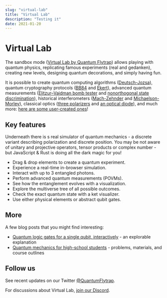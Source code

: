 ```yaml
---
slug: "virtual-lab"
title: "Virtual Lab"
description: "Testing it"
date: 2021-01-20
---
```


# Virtual Lab

The sandbox mode ([Virtual Lab by Quantum Flytrap](https://lab.quantumflytrap.com)) allows playing with quantum physics, replicating famous experiments (real and gedanken), creating new levels, designing quantum decorations, and simply having fun.


It is possible to create quantum computing algorithms ([Deutsch-Jozsa](https://lab.quantumflytrap.com/lab/deutsch-jozsa)), quantum cryptography protocols ([BB84](https://lab.quantumflytrap.com/lab/bb84) and [Ekert](https://lab.quantumflytrap.com/lab/ekert-bell)), advanced quantum measurements ([Elitzur–Vaidman bomb tester](https://lab.quantumflytrap.com/lab/elitzur%E2%80%93vaidman-bomb) and [nonorthogonal state discrimination](https://lab.quantumflytrap.com/lab/nonorthogonal-state-discrimination)), historical interferometers ([Mach-Zehnder](https://lab.quantumflytrap.com/lab/mach-zehnder) and [Michaelson-Morley](https://lab.quantumflytrap.com/lab/michelson-morley)), classical optics ([three polarizers](https://lab.quantumflytrap.com/lab/three-polarizer-paradox) and [an optical diode](https://lab.quantumflytrap.com/lab/optical-diode)), and much more: [here are some user-created ones](https://lab.quantumflytrap.com/u/)!

## Key features

Underneath there is s real simulator of quantum mechanics - a discrete variant describing polarization and discrete position. You may be not aware of unitary and projective operators, tensor products or complex number - but JavaScript & Rust is doing all the dark magic for you!

- Drag & drop elements to create a quantum experiment.
- Experience a real-time in-browser simulation.
- Interact with up to 3 entangled photons.
- Perform advanced quantum measurements (POVMs).
- See how the entanglement evolves with a visualization.
- Explore the multiverse tree of all possible outcomes.
- Check the exact quantum state with a ket visualizer.
- Use either physical elements or abstract qubit gates.

## More

A few blog posts that you might find interesting:

- [Quantum logic gates for a single qubit, interactively](https://quantumflytrap.com/blog/2021/qubit-interactively/) - an explorable explanation
- [Quantum mechanics for high-school students](https://p.migdal.pl/2016/08/15/quantum-mechanics-for-high-school-students.html) - problems, materials, and course outlines

## Follow us

See recent updates on our Twitter [@QuantumFlytrap](https://twitter.com/QuantumFlytrap).

For discussions about Virtual Lab, [join our Discord](https://discord.gg/vV8yGMEeSy).
